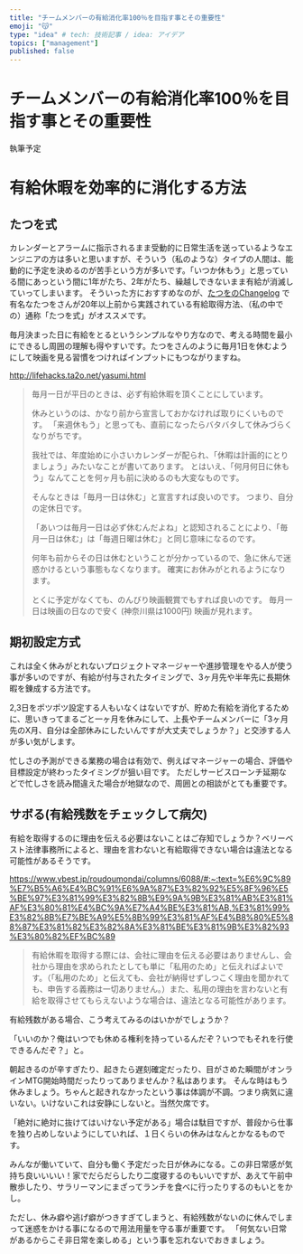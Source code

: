 ```yaml
---
title: "チームメンバーの有給消化率100％を目指す事とその重要性"
emoji: "😽"
type: "idea" # tech: 技術記事 / idea: アイデア
topics: ["management"]
published: false
---
```


# チームメンバーの有給消化率100％を目指す事とその重要性

執筆予定

# 有給休暇を効率的に消化する方法

## たつを式

カレンダーとアラームに指示されるまま受動的に日常生活を送っているようなエンジニアの方は多いと思いますが、そういう（私のような）タイプの人間は、能動的に予定を決めるのが苦手という方が多いです。「いつか休もう」と思っている間にあっという間に1年がたち、2年がたち、繰越しできないまま有給が消滅していってしまいます。
そういった方におすすめなのが、[たつをのChangelog](https://chalow.net/) で有名なたつをさんが20年以上前から実践されている有給取得方法、（私の中での）通称「たつを式」がオススメです。

毎月決まった日に有給をとるというシンプルなやり方なので、考える時間を最小にできるし周囲の理解も得やすいです。たつをさんのように毎月1日を休むようにして映画を見る習慣をつければインプットにもつながりますね。

http://lifehacks.ta2o.net/yasumi.html

> 毎月一日が平日のときは、必ず有給休暇を頂くことにしています。
>
> 休みというのは、かなり前から宣言しておかなければ取りにくいものです。 「来週休もう」と思っても、直前になったらバタバタして休みづらくなりがちです。
>
> 我社では、年度始めに小さいカレンダーが配られ、「休暇は計画的にとりましょう」みたいなことが書いてあります。 とはいえ、「何月何日に休もう」なんてことを何ヶ月も前に決めるのも大変なものです。
>
> そんなときは「毎月一日は休む」と宣言すれば良いのです。 つまり、自分の定休日です。
>
> 「あいつは毎月一日は必ず休むんだよね」と認知されることにより、「毎月一日は休む」は「毎週日曜は休む」と同じ意味になるのです。
>
> 何年も前からその日は休むということが分かっているので、急に休んで迷惑かけるという事態もなくなります。 確実にお休みがとれるようになります。
>
> とくに予定がなくても、のんびり映画観賞でもすれば良いのです。 毎月一日は映画の日なので安く (神奈川県は1000円) 映画が見れます。

## 期初設定方式

これは全く休みがとれないプロジェクトマネージャーや進捗管理をやる人が使う事が多いのですが、有給が付与されたタイミングで、3ヶ月先や半年先に長期休暇を錬成する方法です。

2,3日をポツポツ設定する人もいなくはないですが、貯めた有給を消化するために、思いきってまるごと一ヶ月を休みにして、上長やチームメンバーに「3ヶ月先のX月、自分は全部休みにしたいんですが大丈夫でしょうか？」と交渉する人が多い気がします。

忙しさの予測ができる業務の場合は有効で、例えばマネージャーの場合、評価や目標設定が終わったタイミングが狙い目です。
ただしサービスローンチ延期などで忙しさを読み間違えた場合が地獄なので、周囲との相談がとても重要です。

## サボる(有給残数をチェックして病欠)

有給を取得するのに理由を伝える必要はないことはご存知でしょうか？ベリーベスト法律事務所によると、理由を言わないと有給取得できない場合は違法となる可能性があるそうです。

https://www.vbest.jp/roudoumondai/columns/6088/#:~:text=%E6%9C%89%E7%B5%A6%E4%BC%91%E6%9A%87%E3%82%92%E5%8F%96%E5%BE%97%E3%81%99%E3%82%8B%E9%9A%9B%E3%81%AB%E3%81%AF%E3%80%81%E4%BC%9A%E7%A4%BE%E3%81%AB,%E3%81%99%E3%82%8B%E7%BE%A9%E5%8B%99%E3%81%AF%E4%B8%80%E5%88%87%E3%81%82%E3%82%8A%E3%81%BE%E3%81%9B%E3%82%93%E3%80%82%EF%BC%89

> 有給休暇を取得する際には、会社に理由を伝える必要はありませんし、会社から理由を求められたとしても単に「私用のため」と伝えればよいです。（「私用のため」と伝えても、会社が納得せずしつこく理由を聞かれても、申告する義務は一切ありません。）また、私用の理由を言わないと有給を取得させてもらえないような場合は、違法となる可能性があります。

有給残数がある場合、こう考えてみるのはいかがでしょうか？

「いいのか？俺はいつでも休める権利を持っているんだぞ？いつでもそれを行使できるんだぞ？」と。

朝起きるのが辛すぎたり、起きたら遅刻確定だったり、目がさめた瞬間がオンラインMTG開始時間だったりってありませんか？私はあります。
そんな時はもう休みましょう。ちゃんと起きれなかったという事は体調が不調。つまり病気に違いない。いけないこれは安静にしないと。当然欠席です。

「絶対に絶対に抜けてはいけない予定がある」場合は駄目ですが、普段から仕事を独り占めしないようにしていれば、１日くらいの休みはなんとかなるものです。

みんなが働いていて、自分も働く予定だった日が休みになる。この非日常感が気持ち良いいいい！家でだらだらしたり二度寝するのもいいですが、あえて午前中散歩したり、サラリーマンにまざってランチを食べに行ったりするのもいとをかし。

ただし、休み癖や逃げ癖がつきすぎてしまうと、有給残数がないのに休んでしまって迷惑をかける事になるので用法用量を守る事が重要です。
「何気ない日常があるからこそ非日常を楽しめる」という事を忘れないでおきましょう。









